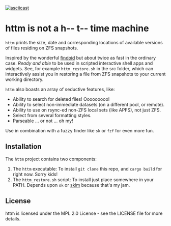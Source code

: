 [![asciicast](https://asciinema.org/a/qrTvMMDerBwnCga3X26LLdM37.svg)](https://asciinema.org/a/qrTvMMDerBwnCga3X26LLdM37)

# httm is not a h-- t-- time machine 

`httm` prints the size, date and corresponding locations of available versions of files residing on ZFS snapshots.

Inspired by the wonderful [findoid](https://github.com/jimsalterjrs/sanoid) but about twice as fast in the ordinary case.  *Ready and able* to be used in scripted interactive shell apps and widgets.  See, for example `httm_restore.sh` in the src folder, which can interactively assist you in restoring a file from ZFS snapshots to your current working directory.

`httm` also boasts an array of seductive features, like:

* Ability to search for deleted files! Ooooooooo!
* Ability to select non-immediate datasets (on a different pool, or remote).
* Ability to use on rsync-ed non-ZFS local sets (like APFS), not just ZFS.
* Select from several formatting styles.
* Parseable ... or not ...  oh my!

Use in combination with a fuzzy finder like `sk` or `fzf` for even more fun.

## Installation

The `httm` project contains two components:

1. The `httm` executable: To install `git clone` this repo, and `cargo build` for right now.  Sorry kids!
3. The `httm_restore.sh` script: To install just place somewhere in your PATH.  Depends upon `sk` or [skim](https://github.com/lotabout/skim) because that's my jam.

## License

httm is licensed under the MPL 2.0 License - see the LICENSE file for more details.